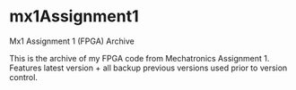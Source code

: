 # mx1Assignment1
Mx1 Assignment 1 (FPGA) Archive

This is the archive of my FPGA code from Mechatronics Assignment 1. 
Features latest version + all backup previous versions used prior to version control.
